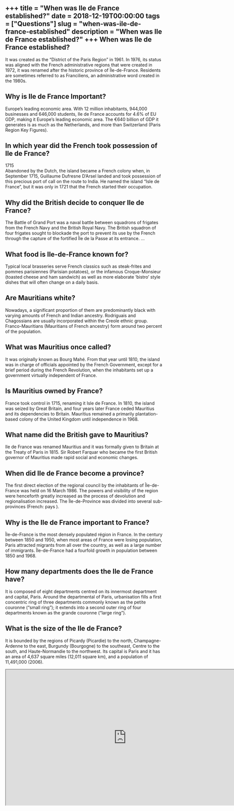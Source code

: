 +++
title = "When was Ile de France established?"
date = 2018-12-19T00:00:00
tags = ["Questions"]
slug = "when-was-ile-de-france-established"
description = "When was Ile de France established?"
+++
When was Ile de France established?
-----------------------------------

It was created as the “District of the Paris Region” in 1961. In 1976, its status was aligned with the French administrative regions that were created in 1972, it was renamed after the historic province of Île-de-France. Residents are sometimes referred to as Franciliens, an administrative word created in the 1980s.

Why is Ile de France Important?
-------------------------------

Europe’s leading economic area. With 12 million inhabitants, 944,000 businesses and 646,000 students, Ile de France accounts for 4.6% of EU GDP, making it Europe’s leading economic area. The €640 billion of GDP it generates is as much as the Netherlands, and more than Switzerland (Paris Region Key Figures).

In which year did the French took possession of Ile de France?
--------------------------------------------------------------

1715  
Abandoned by the Dutch, the island became a French colony when, in September 1715, Guillaume Dufresne D’Arsel landed and took possession of this precious port of call on the route to India. He named the island “Isle de France”, but it was only in 1721 that the French started their occupation.

Why did the British decide to conquer Ile de France?
----------------------------------------------------

The Battle of Grand Port was a naval battle between squadrons of frigates from the French Navy and the British Royal Navy. The British squadron of four frigates sought to blockade the port to prevent its use by the French through the capture of the fortified Île de la Passe at its entrance. …

What food is Ile-de-France known for?
-------------------------------------

Typical local brasseries serve French classics such as steak-frites and pommes parisiennes (Parisian potatoes), or the infamous Croque-Monsieur (toasted cheese and ham sandwich) as well as more elaborate ‘bistro’ style dishes that will often change on a daily basis.

Are Mauritians white?
---------------------

Nowadays, a significant proportion of them are predominantly black with varying amounts of French and Indian ancestry. Rodriguais and Chagossians are usually incorporated within the Creole ethnic group. Franco-Mauritians (Mauritians of French ancestry) form around two percent of the population.

What was Mauritius once called?
-------------------------------

It was originally known as Bourg Mahé. From that year until 1810, the island was in charge of officials appointed by the French Government, except for a brief period during the French Revolution, when the inhabitants set up a government virtually independent of France.

Is Mauritius owned by France?
-----------------------------

France took control in 1715, renaming it Isle de France. In 1810, the island was seized by Great Britain, and four years later France ceded Mauritius and its dependencies to Britain. Mauritius remained a primarily plantation-based colony of the United Kingdom until independence in 1968.

What name did the British gave to Mauritius?
--------------------------------------------

Ile de France was renamed Mauritius and it was formally given to Britain at the Treaty of Paris in 1815. Sir Robert Farquar who became the first British governor of Mauritius made rapid social and economic changes.

When did Ile de France become a province?
-----------------------------------------

The first direct election of the regional council by the inhabitants of Île-de-France was held on 16 March 1986. The powers and visibility of the region were henceforth greatly increased as the process of devolution and regionalisation increased. The Île-de-Province was divided into several sub-provinces (French: pays ).

Why is the Ile de France important to France?
---------------------------------------------

Île-de-France is the most densely populated région in France. In the century between 1850 and 1950, when most areas of France were losing population, Paris attracted migrants from all over the country, as well as a large number of immigrants. Île-de-France had a fourfold growth in population between 1850 and 1968.

How many departments does the Ile de France have?
-------------------------------------------------

It is composed of eight departments centred on its innermost department and capital, Paris. Around the departmental of Paris, urbanisation fills a first concentric ring of three departments commonly known as the petite couronne (“small ring”); it extends into a second outer ring of four departments known as the grande couronne (“large ring”).

What is the size of the Ile de France?
--------------------------------------

It is bounded by the regions of Picardy (Picardie) to the north, Champagne-Ardenne to the east, Burgundy (Bourgogne) to the southeast, Centre to the south, and Haute-Normandie to the northwest. Its capital is Paris and it has an area of 4,637 square miles (12,011 square km), and a population of 11,491,000 (2006).

<iframe allow="accelerometer; autoplay; clipboard-write; encrypted-media; gyroscope; picture-in-picture" allowfullscreen="" class="__youtube_prefs__  epyt-is-override  no-lazyload" data-no-lazy="1" data-origheight="433" data-origwidth="770" data-skipgform_ajax_framebjll="" height="433" id="_ytid_29270" loading="lazy" src="https://www.youtube.com/embed/r5Sr2mAL__w?enablejsapi=1&autoplay=0&cc_load_policy=0&cc_lang_pref=&iv_load_policy=1&loop=0&modestbranding=0&rel=1&fs=1&playsinline=0&autohide=2&theme=dark&color=red&controls=1&" title="YouTube player" width="770"></iframe>